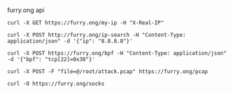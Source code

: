 furry.ong api

```curl -X GET https://furry.ong/my-ip -H "X-Real-IP"```

```curl -X POST http://furry.ong/ip-search -H "Content-Type: application/json" -d '{"ip": "8.8.8.8"}'```

```curl -X POST https://furry.ong/bpf -H "Content-Type: application/json" -d '{"bpf": "tcp[22]=0x38"}'```

```curl -X POST -F "file=@/root/attack.pcap" https://furry.ong/pcap```

```curl -O https://furry.ong/socks```
